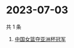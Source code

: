 # 2023-07-03

共 1 条

<!-- BEGIN -->
<!-- 最后更新时间 Mon Jul 03 2023 00:10:49 GMT+0800 (China Standard Time) -->

1. [中国女篮夺亚洲杯冠军](https://www.zhihu.com/search?q=中国女篮夺亚洲杯冠军)

<!-- END -->
